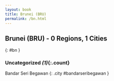 ```yaml
---
layout: book
title: Brunei (BRU)
permalink: /bn.html
---
```


## Brunei (BRU) - 0 Regions, 1 Cities
{: #bn }





### Uncategorized _(1)_{:.count}


Bandar Seri Begawan  {: .city #bandarseribegawan } <br>


 
